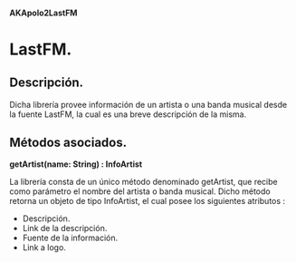 #### AKApolo2LastFM

# LastFM.

## Descripción.
Dicha librería provee información de un artista o una banda musical desde la fuente LastFM, la cual es una breve descripción de la misma.

## Métodos asociados.
**getArtist(name: String) : InfoArtist**

La librería consta de un único método denominado getArtist, que recibe como parámetro el nombre del artista o banda musical. Dicho método retorna un objeto de tipo InfoArtist, el cual posee los siguientes atributos : <br>
- Descripción.<br>
- Link de la descripción.<br>
- Fuente de la información.<br>
- Link a logo.<br>
